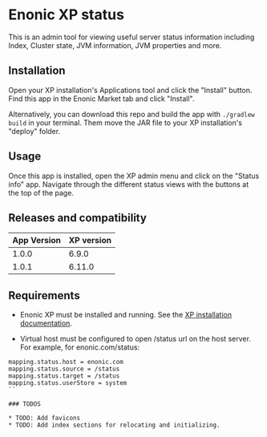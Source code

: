 # Enonic XP status

This is an admin tool for viewing useful server status information including
Index, Cluster state, JVM information, JVM properties and more.

## Installation

Open your XP installation's Applications tool and click the "Install" button.
Find this app in the Enonic Market tab and click "Install".

Alternatively, you can download this repo and build the app with `./gradlew build`
in your terminal. Them move the JAR file to your XP installation's "deploy" folder.

## Usage

Once this app is installed, open the XP admin menu and click on the "Status info" app.
Navigate through the different status views with the buttons at the top of the page.

## Releases and compatibility

| App Version   | XP version |
| ------------- | ---------- |
| 1.0.0 | 6.9.0 | [Download](http://repo.enonic.com/public/com/enonic/app/status/1.0.0/status-1.0.0.jar) |
| 1.0.1 | 6.11.0 | [Download](http://repo.enonic.com/public/com/enonic/app/status/1.0.1/status-1.0.1.jar) |


## Requirements

* Enonic XP must be installed and running. See the
[XP installation documentation](http://xp.readthedocs.org/en/stable/getstarted/index.html).


* Virtual host must be configured to open /status url on the host server. For example, for enonic.com/status:
```
mapping.status.host = enonic.com
mapping.status.source = /status
mapping.status.target = /status
mapping.status.userStore = system
``

### TODOS

* TODO: Add favicons
* TODO: Add index sections for relocating and initializing.
